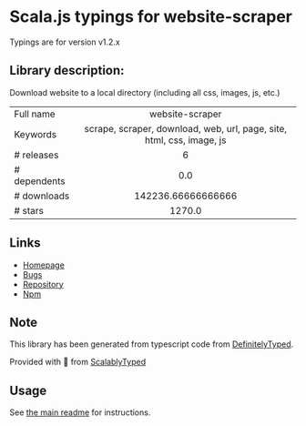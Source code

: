 
# Scala.js typings for website-scraper

Typings are for version v1.2.x

## Library description:
Download website to a local directory (including all css, images, js, etc.)

|                    |                 |
| ------------------ | :-------------: |
| Full name          | website-scraper |
| Keywords           | scrape, scraper, download, web, url, page, site, html, css, image, js |
| # releases         | 6 |
| # dependents       | 0.0 |
| # downloads        | 142236.66666666666 |
| # stars            | 1270.0 |

## Links
- [Homepage](https://github.com/website-scraper/node-website-scraper)
- [Bugs](https://github.com/website-scraper/node-website-scraper/issues)
- [Repository](https://github.com/website-scraper/node-website-scraper)
- [Npm](https://www.npmjs.com/package/website-scraper)
    


## Note
This library has been generated from typescript code from [DefinitelyTyped](https://definitelytyped.org).

Provided with :purple_heart: from [ScalablyTyped](https://github.com/oyvindberg/ScalablyTyped)

## Usage
See [the main readme](../../readme.md) for instructions.


